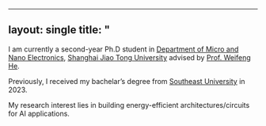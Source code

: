 
---
layout: single
title: "
---
I am currently a second-year Ph.D student in [Department of Micro and Nano Electronics](https://dmne.sjtu.edu.cn/dmne/), [Shanghai Jiao Tong University](https://www.sjtu.edu.cn/) advised by [Prof. Weifeng He](https://english.seiee.sjtu.edu.cn/english/detail/2128_1165.htm).

Previously, I received my bachelar’s degree from [Southeast University](https://www.seu.edu.cn/) in 2023.

My research interest lies in building energy-efficient architectures/circuits for AI applications.